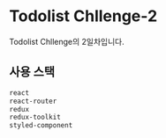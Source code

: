 # Todolist Chllenge-2

Todolist Chllenge의 2일차입니다.

## 사용 스택

```txt
react
react-router
redux
redux-toolkit
styled-component
```

